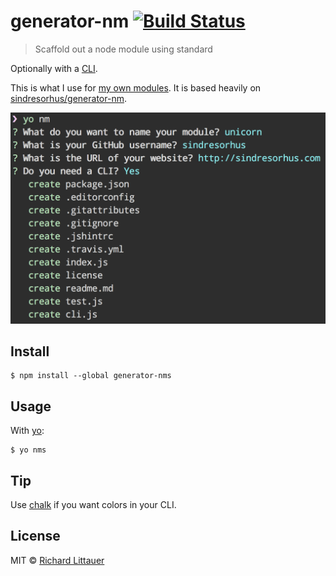 # generator-nm [![Build Status](https://travis-ci.org/sindresorhus/generator-nm.svg?branch=master)](https://travis-ci.org/sindresorhus/generator-nm)

> Scaffold out a node module using standard

Optionally with a [CLI](http://en.wikipedia.org/wiki/Command-line_interface).

This is what I use for [my own modules](https://www.npmjs.com/~RichardLitt). It is based heavily on [sindresorhus/generator-nm](//github.com/sindresorhus/generator-nm).

![](screenshot.png)


## Install

```
$ npm install --global generator-nms
```


## Usage

With [yo](https://github.com/yeoman/yo):

```
$ yo nms
```


## Tip

Use [chalk](https://github.com/sindresorhus/chalk) if you want colors in your CLI.


## License

MIT © [Richard Littauer](http://burntfen.com)

